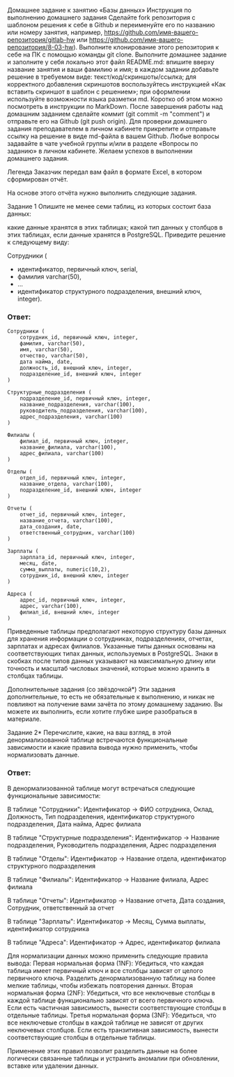 Домашнее задание к занятию «Базы данных»
Инструкция по выполнению домашнего задания
Сделайте fork репозитория c шаблоном решения к себе в Github и переименуйте его по названию или номеру занятия, например, https://github.com/имя-вашего-репозитория/gitlab-hw или https://github.com/имя-вашего-репозитория/8-03-hw).
Выполните клонирование этого репозитория к себе на ПК с помощью команды git clone.
Выполните домашнее задание и заполните у себя локально этот файл README.md:
впишите вверху название занятия и ваши фамилию и имя;
в каждом задании добавьте решение в требуемом виде: текст/код/скриншоты/ссылка;
для корректного добавления скриншотов воспользуйтесь инструкцией «Как вставить скриншот в шаблон с решением»;
при оформлении используйте возможности языка разметки md. Коротко об этом можно посмотреть в инструкции по MarkDown.
После завершения работы над домашним заданием сделайте коммит (git commit -m "comment") и отправьте его на Github (git push origin).
Для проверки домашнего задания преподавателем в личном кабинете прикрепите и отправьте ссылку на решение в виде md-файла в вашем Github.
Любые вопросы задавайте в чате учебной группы и/или в разделе «Вопросы по заданию» в личном кабинете.
Желаем успехов в выполнении домашнего задания.

Легенда
Заказчик передал вам файл в формате Excel, в котором сформирован отчёт.

На основе этого отчёта нужно выполнить следующие задания.

Задание 1
Опишите не менее семи таблиц, из которых состоит база данных:

какие данные хранятся в этих таблицах;
какой тип данных у столбцов в этих таблицах, если данные хранятся в PostgreSQL.
Приведите решение к следующему виду:

Сотрудники (

 - идентификатор, первичный ключ, serial,
 - фамилия varchar(50),
 - ...
 - идентификатор структурного подразделения, внешний ключ, integer).

### Ответ:

```
Сотрудники (
    сотрудник_id, первичный ключ, integer,
    фамилия, varchar(50),
    имя, varchar(50),
    отчество, varchar(50),
    дата найма, date,
    должность_id, внешний ключ, integer,
    подразделение_id, внешний ключ, integer
)

Структурные_подразделения (
    подразделение_id, первичный ключ, integer,
    название_подразделения, varchar(100),
    руководитель_подразделения, varchar(100),
    адрес_подразделения, varchar(100)
)

Филиалы (
    филиал_id, первичный ключ, integer,
    название_филиала, varchar(100),
    адрес_филиала, varchar(100)
)

Отделы (
    отдел_id, первичный ключ, integer,
    название_отдела, varchar(100),
    подразделение_id, внешний ключ, integer
)

Отчеты (
    отчет_id, первичный ключ, integer,
    название_отчета, varchar(100),
    дата_создания, date,
    ответственный_сотрудник, varchar(100)
)

Зарплаты (
    зарплата_id, первичный ключ, integer,
    месяц, date,
    сумма_выплаты, numeric(10,2),
    сотрудник_id, внешний ключ, integer
)

Адреса (
    адрес_id, первичный ключ, integer,
    адрес, varchar(100),
    филиал_id, внешний ключ, integer
)
```
Приведенные таблицы предполагают некоторую структуру базы данных для хранения информации о сотрудниках, подразделениях, отчетах, зарплатах и адресах филиалов. Указанные типы данных основаны на соответствующих типах данных, используемых в PostgreSQL. Знаки в скобках после типов данных указывают на максимальную длину или точность и масштаб числовых значений, которые можно хранить в столбцах таблицы.


Дополнительные задания (со звёздочкой*)
Эти задания дополнительные, то есть не обязательные к выполнению, и никак не повлияют на получение вами зачёта по этому домашнему заданию. Вы можете их выполнить, если хотите глубже шире разобраться в материале.

Задание 2*
Перечислите, какие, на ваш взгляд, в этой денормализованной таблице встречаются функциональные зависимости и какие правила вывода нужно применить, чтобы нормализовать данные.

### Ответ:

В денормализованной таблице могут встречаться следующие функциональные зависимости:

В таблице "Сотрудники":
Идентификатор -> ФИО сотрудника, Оклад, Должность, Тип подразделения, идентификатор структурного подразделения, Дата найма, Адрес филиала

В таблице "Структурные подразделения":
Идентификатор -> Название подразделения, Руководитель подразделения, Адрес подразделения

В таблице "Отделы":
Идентификатор -> Название отдела, идентификатор структурного подразделения

В таблице "Филиалы":
Идентификатор -> Название филиала, Адрес филиала

В таблице "Отчеты":
Идентификатор -> Название отчета, Дата создания, Сотрудник, ответственный за отчет

В таблице "Зарплаты":
Идентификатор -> Месяц, Сумма выплаты, идентификатор сотрудника

В таблице "Адреса":
Идентификатор -> Адрес, идентификатор филиала

Для нормализации данных можно применить следующие правила вывода:
Первая нормальная форма (1NF): Убедиться, что каждая таблица имеет первичный ключ и все столбцы зависят от целого первичного ключа. Разделить денормализованную таблицу на более мелкие таблицы, чтобы избежать повторения данных.
Вторая нормальная форма (2NF): Убедиться, что все неключевые столбцы в каждой таблице функционально зависят от всего первичного ключа. Если есть частичная зависимость, вынести соответствующие столбцы в отдельные таблицы.
Третья нормальная форма (3NF): Убедиться, что все неключевые столбцы в каждой таблице не зависят от других неключевых столбцов. Если есть транзитивная зависимость, вынести соответствующие столбцы в отдельные таблицы.

Применение этих правил позволит разделить данные на более логически связанные таблицы и устранить аномалии при обновлении, вставке или удалении данных.
